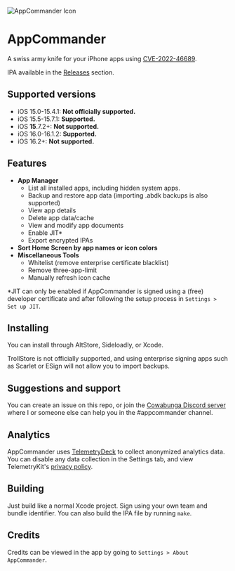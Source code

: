 ![AppCommander Icon](https://github.com/BomberFish/AppCommander/assets/87151697/e6705d37-150d-4f0f-982c-a5a39f8f0b09)
# AppCommander

A swiss army knife for your iPhone apps using [CVE-2022-46689](https://support.apple.com/en-us/HT213530).

IPA available in the [Releases](https://github.com/BomberFish/AppCommander/releases/latest) section.

## Supported versions

- iOS 15.0-15.4.1: **Not officially supported.**
- iOS 15.5-15.7.1: **Supported.**
- iOS **15**.7.2+: **Not supported.**
- iOS 16.0-16.1.2: **Supported.**
- iOS 16.2+: **Not supported.**

## Features
- **App Manager**
  - List all installed apps, including hidden system apps.
  - Backup and restore app data (importing .abdk backups is also supported)
  - View app details
  - Delete app data/cache
  - View and modify app documents
  - Enable JIT*
  - Export encrypted IPAs
- **Sort Home Screen by app names or icon colors**
- **Miscellaneous Tools**
  - Whitelist (remove enterprise certificate blacklist)
  - Remove three-app-limit
  - Manually refresh icon cache

*JIT can only be enabled if AppCommander is signed using a (free) developer certificate and after following the setup process in `Settings > Set up JIT`.

## Installing
You can install through AltStore, Sideloadly, or Xcode. 

TrollStore is not officially supported, and using enterprise signing apps such as Scarlet or ESign will not allow you to import backups.

## Suggestions and support
You can create an issue on this repo, or join the [Cowabunga Discord server](https://discord.gg/Cowabunga) where I or someone else can help you in the #appcommander channel.

## Analytics
AppCommander uses [TelemetryDeck](https://telemetrydeck.com) to collect anonymized analytics data. You can disable any data collection in the Settings tab, and view TelemetryKit's [privacy policy](https://telemetrydeck.com/privacy/).

## Building
Just build like a normal Xcode project. Sign using your own team and bundle identifier. You can also build the IPA file by running `make`.

## Credits
Credits can be viewed in the app by going to `Settings > About AppCommander`.

